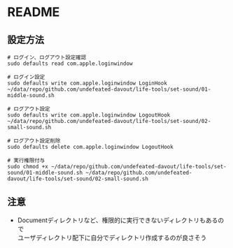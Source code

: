 # README

## 設定方法

```(bash)
# ログイン、ログアウト設定確認
sudo defaults read com.apple.loginwindow

# ログイン設定
sudo defaults write com.apple.loginwindow LoginHook ~/data/repo/github.com/undefeated-davout/life-tools/set-sound/01-middle-sound.sh

# ログアウト設定
sudo defaults write com.apple.loginwindow LogoutHook ~/data/repo/github.com/undefeated-davout/life-tools/set-sound/02-small-sound.sh

# ログアウト設定削除
sudo defaults delete com.apple.loginwindow LogoutHook

# 実行権限付与
sudo chmod +x ~/data/repo/github.com/undefeated-davout/life-tools/set-sound/01-middle-sound.sh ~/data/repo/github.com/undefeated-davout/life-tools/set-sound/02-small-sound.sh
```

## 注意

- Documentディレクトリなど、権限的に実行できないディレクトリもあるので  
  ユーザディレクトリ配下に自分でディレクトリ作成するのが良さそう
